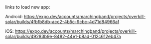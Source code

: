 links to load new app:

Android: https://expo.dev/accounts/marchingband/projects/overkill-solar/builds/4fbfb8db-acc2-4b5c-9cbc-4d71d84966af

iOS: https://expo.dev/accounts/marchingband/projects/overkill-solar/builds/49283b9e-8482-44e1-b8ad-012c612eb47a
